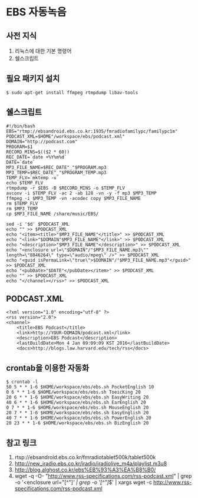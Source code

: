 # EBS 자동녹음

## 사전 지식
1. 리눅스에 대한 기본 명령어
2. 쉘스크립트

## 필요 패키지 설치

```
$ sudo apt-get install ffmpeg rtmpdump libav-tools
```


## 쉘스크립트
```
#!/bin/bash
EBS="rtmp://ebsandroid.ebs.co.kr:1935/fmradiofamilypc/familypc1m"
PODCAST_XML=$HOME"/workspace/ebs/podcast.xml"
DOMAIN="http://podcast.com"
PROGRAM=$1
RECORD_MINS=$(($2 * 60))
REC_DATE=`date +%Y%m%d`
DATE=`date`
MP3_FILE_NAME=$REC_DATE"_"$PROGRAM.mp3
MP3_TEMP=$REC_DATE"_"$PROGRAM_TEMP.mp3
TEMP_FLV=`mktemp -u`
echo $TEMP_FLV
rtmpdump -r $EBS -B $RECORD_MINS -o $TEMP_FLV
avconv -i $TEMP_FLV -ac 2 -ab 128 -vn -y -f mp3 $MP3_TEMP
ffmpeg -i $MP3_TEMP -vn -acodec copy $MP3_FILE_NAME
rm $TEMP_FLV
rm $MP3_TEMP
cp $MP3_FILE_NAME /share/music/EBS/

sed -i '$d' $PODCAST_XML
echo "" >> $PODCAST_XML
echo "<item><title>"$MP3_FILE_NAME"</title>" >> $PODCAST_XML
echo "<link>"$DOMAIN"$MP3_FILE_NAME"</link>" >> $PODCAST_XML
echo "<description>"$MP3_FILE_NAME"</description>" >> $PODCAST_XML
echo "<enclosure url=\"$DOMAIN"/"$MP3_FILE_NAME.mp3\"" length=\"8846264\" type=\"audio/mpeg\" />" >> $PODCAST_XML
echo "<guid isPermaLink=\"true\">$DOMAIN"/"$MP3_FILE_NAME.mp3"</guid>" >> $PODCAST_XML
echo "<pubDate>"$DATE"</pubDate></item>" >> $PODCAST_XML
echo "" >> $PODCAST_XML
echo "</channel></rss>" >> $PODCAST_XML
```

## PODCAST.XML
```
<?xml version="1.0" encoding="utf-8" ?>
<rss version="2.0">
<channel>
    <title>EBS Podcast</title>
    <link>http://YOUR-DOMAIN/podcast.xml</link>
    <description>EBS Podcast</description>
    <lastBuildDate>Mon 4 Jan 09:09:09 KST 2016</lastBuildDate>
    <docs>http://blogs.law.harvard.edu/tech/rss</docs>

```


## crontab을 이용한 자동화

```
$ crontab -l
50 5 * * 1-6 $HOME/workspace/ebs/ebs.sh PocketEnglish 10
0 6 * * 1-6 $HOME/workspace/ebs/ebs.sh ToeicKing 20
20 6 * * 1-6 $HOME/workspace/ebs/ebs.sh EasyWriting 20
40 6 * * 1-6 $HOME/workspace/ebs/ebs.sh EarEnglish 20
0 7 * * 1-6 $HOME/workspace/ebs/ebs.sh MouseEnglish 20
20 7 * * 1-6 $HOME/workspace/ebs/ebs.sh EasyEnglish 20
40 7 * * 1-6 $HOME/workspace/ebs/ebs.sh PowerEnglish 20
20 23 * * 1-6 $HOME/workspace/ebs/ebs.sh BizEnglish 20
```

## 참고 링크 
1. rtsp://ebsandroid.ebs.co.kr/fmradiotablet500k/tablet500k
2. http://new_iradio.ebs.co.kr/iradio/iradiolive_m4a/playlist.m3u8
3. http://blog.alghost.co.kr/ebs%EB%93%A3%EA%B8%B0/
4. wget -q -O- "http://www.rss-specifications.com/rss-podcast.xml" | grep -o '<enclosure url="[^"]*' | grep -o '[^"]*$' | xargs wget -c
http://www.rss-specifications.com/rss-podcast.xml
